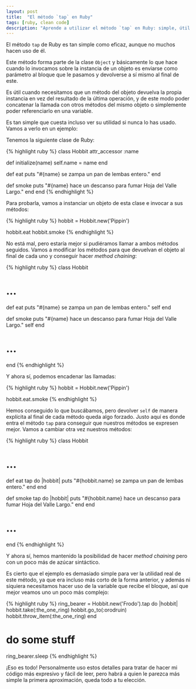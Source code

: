 ```yaml
---
layout: post
title:  "El método `tap` en Ruby"
tags: [ruby, clean code]
description: "Aprende a utilizar el método `tap` en Ruby: simple, útil y elegante."
---
```

El método `tap` de Ruby es tan simple como eficaz, aunque no muchos hacen uso de él.

Este método forma parte de la clase `Object` y básicamente lo que hace cuando lo invocamos sobre la instancia de un objeto es enviarse como parámetro al bloque que le pasamos y devolverse a sí mismo al final de este.

Es útil cuando necesitamos que un método del objeto devuelva la propia instancia en vez del resultado de la última operación, y de este modo poder concatenar la llamada con otros métodos del mismo objeto o simplemente poder referenciarlo en una variable.

Es tan simple que cuesta incluso ver su utilidad si nunca lo has usado. Vamos a verlo en un ejemplo:

Tenemos la siguiente clase de Ruby:

{% highlight ruby %}
class Hobbit
  attr_accessor :name

  def initialize(name)
    self.name = name
  end

  def eat
    puts "#{name} se zampa un pan de lembas entero."
  end

  def smoke
    puts "#{name} hace un descanso para fumar Hoja del Valle Largo."
  end
end
{% endhighlight %}

Para probarla, vamos a instanciar un objeto de esta clase e invocar a sus métodos:

{% highlight ruby %}
hobbit = Hobbit.new('Pippin')

hobbit.eat
hobbit.smoke
{% endhighlight %}

No está mal, pero estaría mejor si pudiéramos llamar a ambos métodos seguidos. Vamos a modificar los métodos para que devuelvan el objeto al final de cada uno y conseguir hacer *method chaining*:

{% highlight ruby %}
class Hobbit
  # ...
  def eat
    puts "#{name} se zampa un pan de lembas entero."
    self
  end

  def smoke
    puts "#{name} hace un descanso para fumar Hoja del Valle Largo."
    self
  end
  # ...
end
{% endhighlight %}

Y ahora sí, podemos encadenar las llamadas:

{% highlight ruby %}
hobbit = Hobbit.new('Pippin')

hobbit.eat.smoke
{% endhighlight %}

Hemos conseguido lo que buscábamos, pero devolver `self` de manera explícita al final de cada método queda algo forzado. Justo aquí es donde entra el método `tap` para conseguir que nuestros métodos se expresen mejor. Vamos a cambiar otra vez nuestros métodos:

{% highlight ruby %}
class Hobbit
  # ...
  def eat
    tap do |hobbit|
      puts "#{hobbit.name} se zampa un pan de lembas entero."
    end
  end

  def smoke
    tap do |hobbit|
      puts "#{hobbit.name} hace un descanso para fumar Hoja del Valle Largo."
    end
  end
  # ...
end
{% endhighlight %}

Y ahora sí, hemos mantenido la posibilidad de hacer *method chaining* pero con un poco más de azúcar sintáctico.

Es cierto que el ejemplo es demasiado simple para ver la utilidad real de este método, ya que era incluso más corto de la forma anterior, y además ni siquiera necesitamos hacer uso de la variable que recibe el bloque, así que mejor veamos uno un poco más complejo:

{% highlight ruby %}
ring_bearer = Hobbit.new('Frodo').tap do |hobbit|
  hobbit.take(:the_one_ring)
  hobbit.go_to(:orodruin)
  hobbit.throw_item(:the_one_ring)
end

# do some stuff

ring_bearer.sleep
{% endhighlight %}

¡Eso es todo! Personalmente uso estos detalles para tratar de hacer mi código más expresivo y fácil de leer, pero habrá a quien le parezca más simple la primera aproximación, queda todo a tu elección.
